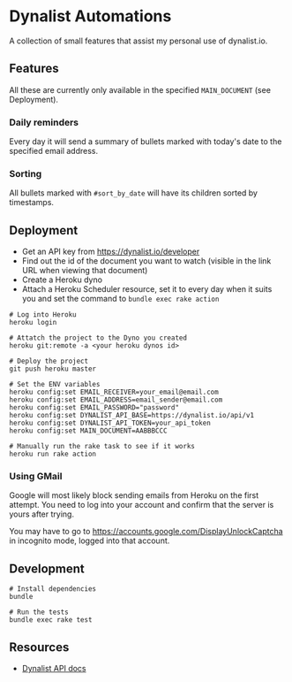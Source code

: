 # Dynalist Automations

A collection of small features that assist my personal use of dynalist.io.

## Features

All these are currently only available in the specified `MAIN_DOCUMENT` (see Deployment).

### Daily reminders

Every day it will send a summary of bullets marked with today's date to the specified email address.

### Sorting

All bullets marked with `#sort_by_date` will have its children sorted by timestamps.

## Deployment

- Get an API key from https://dynalist.io/developer
- Find out the id of the document you want to watch (visible in the link URL when viewing that document)
- Create a Heroku dyno
- Attach a Heroku Scheduler resource, set it to every day when it suits you and set the command to `bundle exec rake action`

```
# Log into Heroku
heroku login

# Attatch the project to the Dyno you created
heroku git:remote -a <your heroku dynos id>

# Deploy the project
git push heroku master

# Set the ENV variables
heroku config:set EMAIL_RECEIVER=your_email@email.com
heroku config:set EMAIL_ADDRESS=email_sender@email.com
heroku config:set EMAIL_PASSWORD="password"
heroku config:set DYNALIST_API_BASE=https://dynalist.io/api/v1
heroku config:set DYNALIST_API_TOKEN=your_api_token
heroku config:set MAIN_DOCUMENT=AABBBCCC

# Manually run the rake task to see if it works
heroku run rake action
```

### Using GMail

Google will most likely block sending emails from Heroku on the first attempt. You need to log into your account and confirm that the server is yours after trying.

You may have to go to https://accounts.google.com/DisplayUnlockCaptcha in incognito mode, logged into that account.

## Development

```
# Install dependencies
bundle

# Run the tests
bundle exec rake test
```

## Resources

- [Dynalist API docs](https://apidocs.dynalist.io/)
